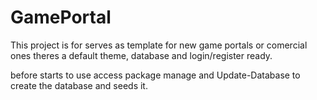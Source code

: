 GamePortal
===========================

This project is for serves as template for new game portals or comercial ones
theres a default theme, database and login/register ready.

before starts to use access package manage and Update-Database to create the database
and seeds it.





